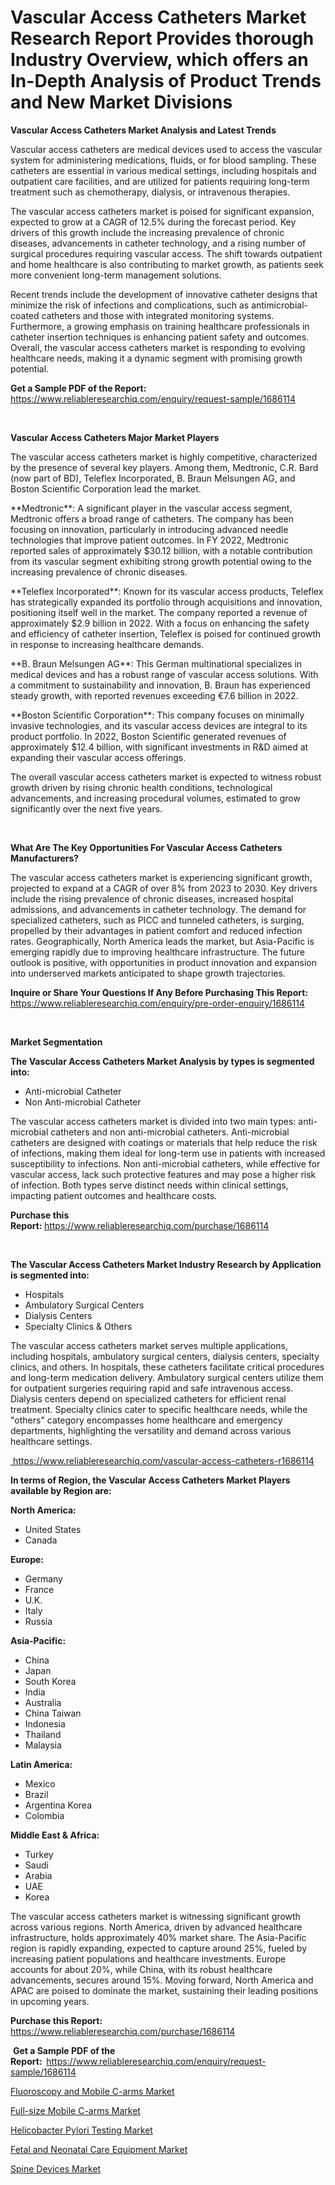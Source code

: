 <p><h1>Vascular Access Catheters Market Research Report Provides thorough Industry Overview, which offers an In-Depth Analysis of Product Trends and New Market Divisions</h1></p><p><strong>Vascular Access Catheters Market Analysis and Latest Trends</strong></p>
<p><p>Vascular access catheters are medical devices used to access the vascular system for administering medications, fluids, or for blood sampling. These catheters are essential in various medical settings, including hospitals and outpatient care facilities, and are utilized for patients requiring long-term treatment such as chemotherapy, dialysis, or intravenous therapies.</p><p>The vascular access catheters market is poised for significant expansion, expected to grow at a CAGR of 12.5% during the forecast period. Key drivers of this growth include the increasing prevalence of chronic diseases, advancements in catheter technology, and a rising number of surgical procedures requiring vascular access. The shift towards outpatient and home healthcare is also contributing to market growth, as patients seek more convenient long-term management solutions.</p><p>Recent trends include the development of innovative catheter designs that minimize the risk of infections and complications, such as antimicrobial-coated catheters and those with integrated monitoring systems. Furthermore, a growing emphasis on training healthcare professionals in catheter insertion techniques is enhancing patient safety and outcomes. Overall, the vascular access catheters market is responding to evolving healthcare needs, making it a dynamic segment with promising growth potential.</p></p>
<p><strong>Get a Sample PDF of the Report:&nbsp;</strong> <a href="https://www.reliableresearchiq.com/enquiry/request-sample/1686114?utm_campaign=1900&utm_medium=2&utm_source=Github&utm_content=ia&utm_term=03032025&utm_id=vascular-access-catheters">https://www.reliableresearchiq.com/enquiry/request-sample/1686114</a></p>
<p>&nbsp;</p>
<p><strong>Vascular Access Catheters Major Market Players</strong></p>
<p><p>The vascular access catheters market is highly competitive, characterized by the presence of several key players. Among them, Medtronic, C.R. Bard (now part of BD), Teleflex Incorporated, B. Braun Melsungen AG, and Boston Scientific Corporation lead the market.</p><p>**Medtronic**: A significant player in the vascular access segment, Medtronic offers a broad range of catheters. The company has been focusing on innovation, particularly in introducing advanced needle technologies that improve patient outcomes. In FY 2022, Medtronic reported sales of approximately $30.12 billion, with a notable contribution from its vascular segment exhibiting strong growth potential owing to the increasing prevalence of chronic diseases.</p><p>**Teleflex Incorporated**: Known for its vascular access products, Teleflex has strategically expanded its portfolio through acquisitions and innovation, positioning itself well in the market. The company reported a revenue of approximately $2.9 billion in 2022. With a focus on enhancing the safety and efficiency of catheter insertion, Teleflex is poised for continued growth in response to increasing healthcare demands.</p><p>**B. Braun Melsungen AG**: This German multinational specializes in medical devices and has a robust range of vascular access solutions. With a commitment to sustainability and innovation, B. Braun has experienced steady growth, with reported revenues exceeding €7.6 billion in 2022.</p><p>**Boston Scientific Corporation**: This company focuses on minimally invasive technologies, and its vascular access devices are integral to its product portfolio. In 2022, Boston Scientific generated revenues of approximately $12.4 billion, with significant investments in R&D aimed at expanding their vascular access offerings.</p><p>The overall vascular access catheters market is expected to witness robust growth driven by rising chronic health conditions, technological advancements, and increasing procedural volumes, estimated to grow significantly over the next five years.</p></p>
<p>&nbsp;</p>
<p><strong>What Are The Key Opportunities For Vascular Access Catheters Manufacturers?</strong></p>
<p><p>The vascular access catheters market is experiencing significant growth, projected to expand at a CAGR of over 8% from 2023 to 2030. Key drivers include the rising prevalence of chronic diseases, increased hospital admissions, and advancements in catheter technology. The demand for specialized catheters, such as PICC and tunneled catheters, is surging, propelled by their advantages in patient comfort and reduced infection rates. Geographically, North America leads the market, but Asia-Pacific is emerging rapidly due to improving healthcare infrastructure. The future outlook is positive, with opportunities in product innovation and expansion into underserved markets anticipated to shape growth trajectories.</p></p>
<p><strong>Inquire or Share Your Questions If Any Before Purchasing This Report:</strong> <a href="https://www.reliableresearchiq.com/enquiry/pre-order-enquiry/1686114?utm_campaign=1900&utm_medium=2&utm_source=Github&utm_content=ia&utm_term=03032025&utm_id=vascular-access-catheters">https://www.reliableresearchiq.com/enquiry/pre-order-enquiry/1686114</a></p>
<p>&nbsp;</p>
<p><strong>Market Segmentation</strong></p>
<p><strong>The Vascular Access Catheters Market Analysis by types is segmented into:</strong></p>
<p><ul><li>Anti-microbial Catheter</li><li>Non Anti-microbial Catheter</li></ul></p>
<p><p>The vascular access catheters market is divided into two main types: anti-microbial catheters and non anti-microbial catheters. Anti-microbial catheters are designed with coatings or materials that help reduce the risk of infections, making them ideal for long-term use in patients with increased susceptibility to infections. Non anti-microbial catheters, while effective for vascular access, lack such protective features and may pose a higher risk of infection. Both types serve distinct needs within clinical settings, impacting patient outcomes and healthcare costs.</p></p>
<p><strong>Purchase this Report:&nbsp;</strong><a href="https://www.reliableresearchiq.com/purchase/1686114?utm_campaign=1900&utm_medium=2&utm_source=Github&utm_content=ia&utm_term=03032025&utm_id=vascular-access-catheters">https://www.reliableresearchiq.com/purchase/1686114</a></p>
<p>&nbsp;</p>
<p><strong>The Vascular Access Catheters Market Industry Research by Application is segmented into:</strong></p>
<p><ul><li>Hospitals</li><li>Ambulatory Surgical Centers</li><li>Dialysis Centers</li><li>Specialty Clinics & Others</li></ul></p>
<p><p>The vascular access catheters market serves multiple applications, including hospitals, ambulatory surgical centers, dialysis centers, specialty clinics, and others. In hospitals, these catheters facilitate critical procedures and long-term medication delivery. Ambulatory surgical centers utilize them for outpatient surgeries requiring rapid and safe intravenous access. Dialysis centers depend on specialized catheters for efficient renal treatment. Specialty clinics cater to specific healthcare needs, while the "others" category encompasses home healthcare and emergency departments, highlighting the versatility and demand across various healthcare settings.</p></p>
<p><a href="https://www.reliableresearchiq.com/vascular-access-catheters-r1686114?utm_campaign=1900&utm_medium=2&utm_source=Github&utm_content=ia&utm_term=03032025&utm_id=vascular-access-catheters">&nbsp;https://www.reliableresearchiq.com/vascular-access-catheters-r1686114</a></p>
<p><strong>In terms of Region, the Vascular Access Catheters Market Players available by Region are:</strong></p>
<p>
    <p> <strong> North America: </strong>
        <ul>
            <li>United States</li>
            <li>Canada</li>
        </ul>
        </p> 
    <p> <strong> Europe: </strong>
        <ul>
            <li>Germany</li>
            <li>France</li>
            <li>U.K.</li>
            <li>Italy</li>
            <li>Russia</li>
        </ul>
        </p> 
    <p> <strong> Asia-Pacific: </strong>
        <ul>
            <li>China</li>
            <li>Japan</li>
            <li>South Korea</li>
            <li>India</li>
            <li>Australia</li>
            <li>China Taiwan</li>
            <li>Indonesia</li>
            <li>Thailand</li>
            <li>Malaysia</li>
        </ul>
        </p> 
    <p> <strong> Latin America: </strong>
        <ul>
            <li>Mexico</li>
            <li>Brazil</li>
            <li>Argentina Korea</li>
            <li>Colombia</li>
        </ul>
        </p> 
    <p> <strong> Middle East & Africa: </strong>
        <ul>
            <li>Turkey</li>
            <li>Saudi</li>
            <li>Arabia</li>
            <li>UAE</li>
            <li>Korea</li>
        </ul>
    </p>
    </p>
<p><p>The vascular access catheters market is witnessing significant growth across various regions. North America, driven by advanced healthcare infrastructure, holds approximately 40% market share. The Asia-Pacific region is rapidly expanding, expected to capture around 25%, fueled by increasing patient populations and healthcare investments. Europe accounts for about 20%, while China, with its robust healthcare advancements, secures around 15%. Moving forward, North America and APAC are poised to dominate the market, sustaining their leading positions in upcoming years.</p></p>
<p><strong>Purchase this Report: </strong><a href="https://www.reliableresearchiq.com/purchase/1686114?utm_campaign=1900&utm_medium=2&utm_source=Github&utm_content=ia&utm_term=03032025&utm_id=vascular-access-catheters">https://www.reliableresearchiq.com/purchase/1686114</a></p>
<p>&nbsp;<strong>Get a Sample PDF of the Report:&nbsp;&nbsp;</strong><a href="https://www.reliableresearchiq.com/enquiry/request-sample/1686114?utm_campaign=1900&utm_medium=2&utm_source=Github&utm_content=ia&utm_term=03032025&utm_id=vascular-access-catheters">https://www.reliableresearchiq.com/enquiry/request-sample/1686114</a></p>
<p><strong></strong></p>
<p><p><a href="https://github.com/oshrykauraj7/Market-Research-Report-List-1/blob/main/fluoroscopy-and-mobile-c-arms-market.md?utm_campaign=1900&utm_medium=2&utm_source=Github&utm_content=ia&utm_term=03032025&utm_id=vascular-access-catheters">Fluoroscopy and Mobile C-arms Market</a></p><p><a href="https://github.com/pichuaadh0/Market-Research-Report-List-1/blob/main/full-size-mobile-c-arms-market.md?utm_campaign=1900&utm_medium=2&utm_source=Github&utm_content=ia&utm_term=03032025&utm_id=vascular-access-catheters">Full-size Mobile C-arms Market</a></p><p><a href="https://github.com/forgazerbyjt/Market-Research-Report-List-1/blob/main/helicobacter-pylori-testing-market.md?utm_campaign=1900&utm_medium=2&utm_source=Github&utm_content=ia&utm_term=03032025&utm_id=vascular-access-catheters">Helicobacter Pylori Testing Market</a></p><p><a href="https://github.com/sanghpavao1n/Market-Research-Report-List-1/blob/main/fetal-and-neonatal-care-equipment-market.md?utm_campaign=1900&utm_medium=2&utm_source=Github&utm_content=ia&utm_term=03032025&utm_id=vascular-access-catheters">Fetal and Neonatal Care Equipment Market</a></p><p><a href="https://github.com/lemiranajd/Market-Research-Report-List-1/blob/main/spine-devices-market.md?utm_campaign=1900&utm_medium=2&utm_source=Github&utm_content=ia&utm_term=03032025&utm_id=vascular-access-catheters">Spine Devices Market</a></p></p>